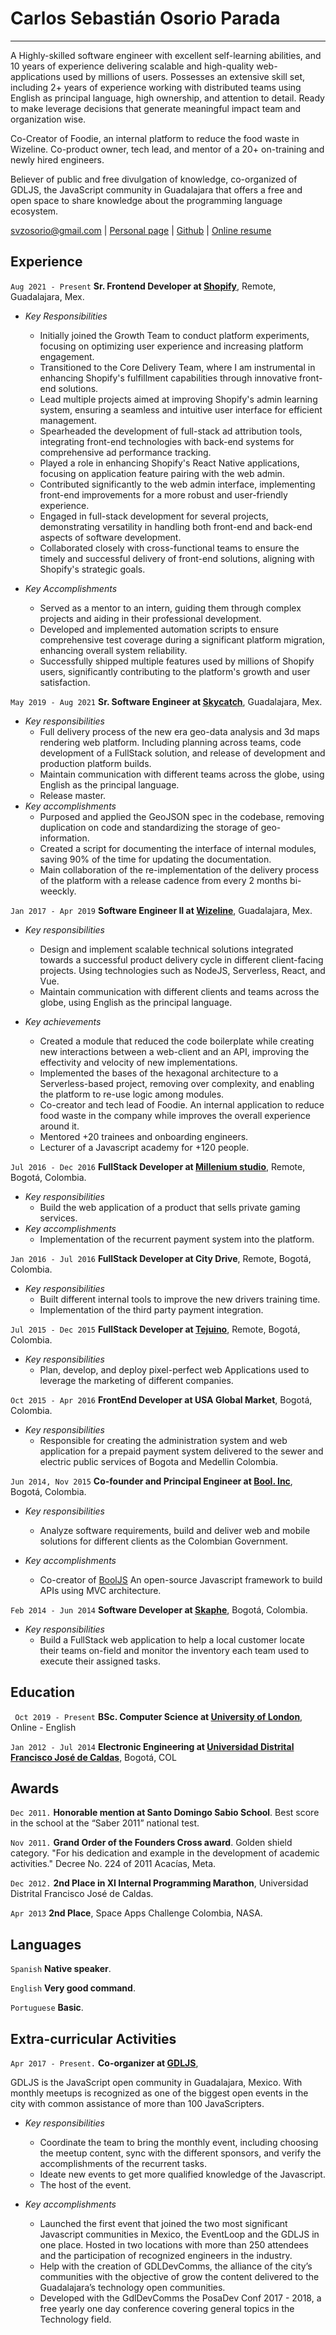 # Carlos Sebastián Osorio Parada
___

A Highly-skilled software engineer with excellent self-learning abilities, and 10 years of experience delivering scalable and high-quality web-applications used by millions of users. Possesses an extensive skill set, including 2+ years of experience working with distributed teams using English as principal language, high ownership, and attention to detail. Ready to make leverage decisions that generate meaningful impact team and organization wise.

Co-Creator of Foodie, an internal platform to reduce the food waste in Wizeline. Co-product owner, tech lead, and mentor of a 20+ on-training and newly hired engineers.

Believer of public and free divulgation of knowledge, co-organized of GDLJS, the JavaScript community in Guadalajara that offers a free and open space to share knowledge about the programming language ecosystem.


<div id="webaddress">
    <a href="isaac@applesdofall.org">svzosorio@gmail.com</a> | <a href="https://galleto.xyz">Personal page</a> | <a href="https://github.com/sirgalleto">Github</a> | <a href="https://galleto.xyz/resume/">Online resume</a>
</div>


## Experience

`Aug 2021 - Present`
__Sr. Frontend Developer at [Shopify](http://shopify.com/)__, Remote, Guadalajara, Mex.

- _Key Responsibilities_
    - Initially joined the Growth Team to conduct platform experiments, focusing on optimizing user experience and increasing platform engagement.
    - Transitioned to the Core Delivery Team, where I am instrumental in enhancing Shopify's fulfillment capabilities through innovative front-end solutions.
    - Lead multiple projects aimed at improving Shopify's admin learning system, ensuring a seamless and intuitive user interface for efficient management.
    - Spearheaded the development of full-stack ad attribution tools, integrating front-end technologies with back-end systems for comprehensive ad performance tracking.
    - Played a role in enhancing Shopify's React Native applications, focusing on application feature pairing with the web admin.
    - Contributed significantly to the web admin interface, implementing front-end improvements for a more robust and user-friendly experience.
    - Engaged in full-stack development for several projects, demonstrating versatility in handling both front-end and back-end aspects of software development.
    - Collaborated closely with cross-functional teams to ensure the timely and successful delivery of front-end solutions, aligning with Shopify's strategic goals.

- _Key Accomplishments_
    - Served as a mentor to an intern, guiding them through complex projects and aiding in their professional development.
    - Developed and implemented automation scripts to ensure comprehensive test coverage during a significant platform migration, enhancing overall system reliability.
    - Successfully shipped multiple features used by millions of Shopify users, significantly contributing to the platform's growth and user satisfaction.

`May 2019 - Aug 2021`
__Sr. Software Engineer at [Skycatch](http://skycatch.com/)__, Guadalajara, Mex.

- _Key responsibilities_
    - Full delivery process of the new era geo-data analysis and 3d maps rendering web platform. Including planning across teams, code development of a FullStack solution, and release of development and production platform builds.
    - Maintain communication with different teams across the globe, using English as the principal language.
    - Release master.
- _Key accomplishments_
    - Purposed and applied the GeoJSON spec in the codebase, removing duplication on code and standardizing the storage of geo-information.
    - Created a script for documenting the interface of internal modules, saving 90% of the time for updating the documentation.
    - Main collaboration of the re-implementation of the delivery process of the platform with a release cadence from every 2 months bi-weeckly.

`Jan 2017 - Apr 2019`
__Software Engineer II at [Wizeline](http://wizeline.com/)__, Guadalajara, Mex.

- _Key responsibilities_
    - Design and implement scalable technical solutions integrated towards a successful product delivery cycle in different client-facing projects. Using technologies such as NodeJS, Serverless, React, and Vue.
    - Maintain communication with different clients and teams across the globe, using English as the principal language.

- _Key achievements_
    - Created a module that reduced the code boilerplate while creating new interactions between a web-client and an API, improving the effectivity and velocity of new implementations.
    - Implemented the bases of the hexagonal architecture to a Serverless-based project, removing over complexity, and enabling the platform to re-use logic among modules.
    - Co-creator and tech lead of Foodie. An internal application to reduce food waste in the company while improves the overall experience around it.
    - Mentored +20 trainees and onboarding engineers.
    - Lecturer of a Javascript academy for +120 people.

`Jul 2016 - Dec 2016`
__FullStack Developer at [Millenium studio](https://www.linkedin.com/company/millenium-studio/about/)__, Remote, Bogotá, Colombia.

- _Key responsibilities_
    - Build the web application of a product that sells private gaming services.
- _Key accomplishments_
    - Implementation of the recurrent payment system into the platform.

`Jan 2016 - Jul 2016`
__FullStack Developer at City Drive__, Remote, Bogotá, Colombia.

- _Key responsibilities_
    - Built different internal tools to improve the new drivers training time.
    - Implementation of the third party payment integration.

`Jul 2015 - Dec 2015`
__FullStack Developer at [Tejuino](https://tejuino.mx/)__, Remote, Bogotá, Colombia.

- _Key responsibilities_
    - Plan, develop, and deploy pixel-perfect web Applications used to leverage the marketing of different companies.

`Oct 2015 - Apr 2016`
__FrontEnd Developer at USA Global Market__, Bogotá, Colombia.

- _Key responsibilities_
    - Responsible for creating the administration system and web application for a prepaid payment system delivered to the sewer and electric public services of Bogota and Medellin Colombia.

`Jun 2014, Nov 2015`
__Co-founder and Principal Engineer at [Bool. Inc](https://github.com/boolinc)__, Bogotá, Colombia.

- _Key responsibilities_
    - Analyze software requirements, build and deliver web and mobile solutions for different clients as the Colombian Government.

- _Key accomplishments_
    - Co-creator of [BoolJS](https://github.com/BoolJS/booljs) An open-source Javascript framework to build APIs using MVC architecture.

`Feb 2014 - Jun 2014`
__Software Developer at [Skaphe](http://www.skaphe.com/)__, Bogotá, Colombia.

- _Key responsibilities_
    - Build a FullStack web application to help a local customer locate their teams on-field and monitor the inventory each team used to execute their assigned tasks.


## Education

` Oct 2019 - Present`
__BSc. Computer Science at [University of London](https://london.ac.uk/courses/computer-science)__, Online - English

`Jan 2012 - Jul 2014`
__Electronic Engineering at [Universidad Distrital Francisco José de Caldas](https://en.wikipedia.org/wiki/Francisco_Jos%C3%A9_de_Caldas_District_University)__, Bogotá, COL


## Awards

`Dec 2011.`
__Honorable mention at Santo Domingo Sabio School__. Best score in the school at the “Saber 2011” national test.

`Nov 2011.`
__Grand Order of the Founders Cross award__. Golden shield category. "For his dedication and example in the development of academic activities." Decree No. 224 of 2011 Acacías, Meta.

`Dec 2012.`
__2nd Place in XI Internal Programming Marathon__, Universidad Distrital Francisco José de Caldas.

`Apr 2013`
__2nd Place__, Space Apps Challenge Colombia, NASA.

## Languages

`Spanish`
__Native speaker__.

`English`
__Very good command__.

`Portuguese`
__Basic__.

## Extra-curricular Activities

`Apr 2017 - Present.`
__Co-organizer at [GDLJS](https://www.meetup.com/Guadalajara-JS/)__,

GDLJS is the JavaScript open community in Guadalajara, Mexico. With monthly meetups is recognized as one of the biggest open events in the city with common assistance of more than 100 JavaScripters.

- _Key responsibilities_
    - Coordinate the team to bring the monthly event, including choosing the meetup content, sync with the different sponsors, and verify the accomplishments of the recurrent tasks.
    - Ideate new events to get more qualified knowledge of the Javascript.
    - The host of the event.

- _Key accomplishments_
    - Launched the first event that joined the two most significant Javascript communities in Mexico, the EventLoop and the GDLJS in one place. Hosted in two locations with more than 250 attendees and the participation of recognized engineers in the industry.
    - Help with the creation of GDLDevComms, the alliance of the city’s communities with the objective of grow the content delivered to the Guadalajara’s technology open communities.
    - Developed with the GdlDevComms the PosaDev Conf 2017 - 2018, a free yearly one day conference covering general topics in the Technology field.
